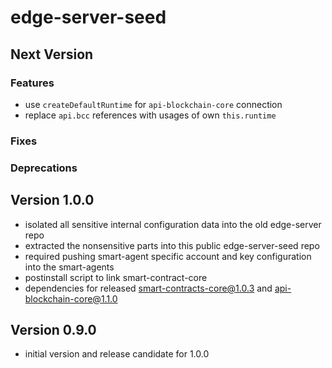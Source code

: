 # edge-server-seed

## Next Version
### Features
- use `createDefaultRuntime` for `api-blockchain-core` connection
- replace `api.bcc` references with usages of own `this.runtime`

### Fixes
### Deprecations


## Version 1.0.0
- isolated all sensitive internal configuration data into the old edge-server repo
- extracted the nonsensitive parts into this public edge-server-seed repo
- required pushing smart-agent specific account and key configuration into the smart-agents
- postinstall script to link smart-contract-core
- dependencies for released smart-contracts-core@1.0.3 and api-blockchain-core@1.1.0

## Version 0.9.0
- initial version and release candidate for 1.0.0

